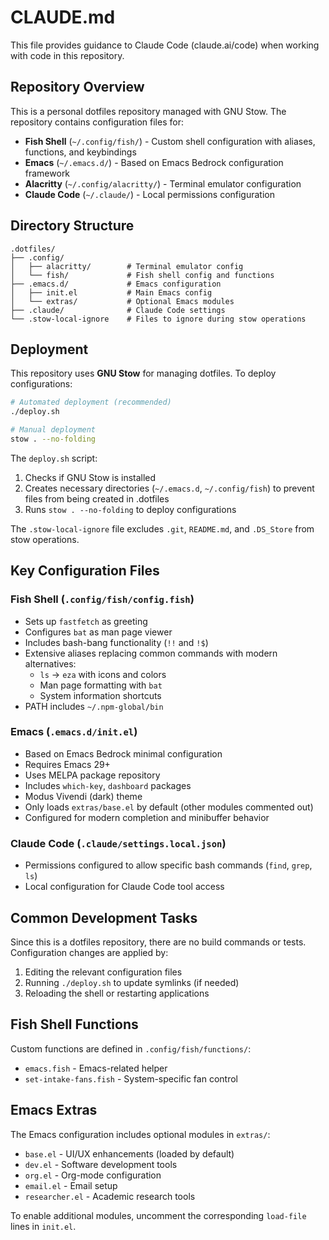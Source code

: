 # CLAUDE.md

This file provides guidance to Claude Code (claude.ai/code) when working with code in this repository.

## Repository Overview

This is a personal dotfiles repository managed with GNU Stow. The repository contains configuration files for:

- **Fish Shell** (`~/.config/fish/`) - Custom shell configuration with aliases, functions, and keybindings
- **Emacs** (`~/.emacs.d/`) - Based on Emacs Bedrock configuration framework
- **Alacritty** (`~/.config/alacritty/`) - Terminal emulator configuration
- **Claude Code** (`~/.claude/`) - Local permissions configuration

## Directory Structure

```
.dotfiles/
├── .config/
│   ├── alacritty/        # Terminal emulator config
│   └── fish/             # Fish shell config and functions
├── .emacs.d/             # Emacs configuration
│   ├── init.el           # Main Emacs config
│   └── extras/           # Optional Emacs modules
├── .claude/              # Claude Code settings
└── .stow-local-ignore    # Files to ignore during stow operations
```

## Deployment

This repository uses **GNU Stow** for managing dotfiles. To deploy configurations:

```bash
# Automated deployment (recommended)
./deploy.sh

# Manual deployment
stow . --no-folding
```

The `deploy.sh` script:
1. Checks if GNU Stow is installed
2. Creates necessary directories (`~/.emacs.d`, `~/.config/fish`) to prevent files from being created in .dotfiles
3. Runs `stow . --no-folding` to deploy configurations

The `.stow-local-ignore` file excludes `.git`, `README.md`, and `.DS_Store` from stow operations.

## Key Configuration Files

### Fish Shell (`.config/fish/config.fish`)
- Sets up `fastfetch` as greeting
- Configures `bat` as man page viewer
- Includes bash-bang functionality (`!!` and `!$`)
- Extensive aliases replacing common commands with modern alternatives:
  - `ls` → `eza` with icons and colors
  - Man page formatting with `bat`
  - System information shortcuts
- PATH includes `~/.npm-global/bin`

### Emacs (`.emacs.d/init.el`)
- Based on Emacs Bedrock minimal configuration
- Requires Emacs 29+
- Uses MELPA package repository
- Includes `which-key`, `dashboard` packages
- Modus Vivendi (dark) theme
- Only loads `extras/base.el` by default (other modules commented out)
- Configured for modern completion and minibuffer behavior

### Claude Code (`.claude/settings.local.json`)
- Permissions configured to allow specific bash commands (`find`, `grep`, `ls`)
- Local configuration for Claude Code tool access

## Common Development Tasks

Since this is a dotfiles repository, there are no build commands or tests. Configuration changes are applied by:

1. Editing the relevant configuration files
2. Running `./deploy.sh` to update symlinks (if needed)
3. Reloading the shell or restarting applications

## Fish Shell Functions

Custom functions are defined in `.config/fish/functions/`:
- `emacs.fish` - Emacs-related helper
- `set-intake-fans.fish` - System-specific fan control

## Emacs Extras

The Emacs configuration includes optional modules in `extras/`:
- `base.el` - UI/UX enhancements (loaded by default)
- `dev.el` - Software development tools
- `org.el` - Org-mode configuration
- `email.el` - Email setup
- `researcher.el` - Academic research tools

To enable additional modules, uncomment the corresponding `load-file` lines in `init.el`.